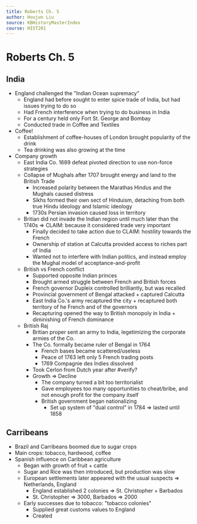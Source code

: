 ```yaml
---
title: Roberts Ch. 5
author: Houjun Liu
source: KBHistoryMasterIndex
course: HIST201
---
```


# Roberts Ch. 5

## India
* England challenged the "Indian Ocean supremacy"
	* England had before sought to enter spice trade of India, but had issues trying to do so
	* Had French interference when trying to do business in India
	* For a century held only Fort St. George and Bombay
	* Conducted trade in Coffee and Textiles
* Coffee!
	* Establishment of coffee-houses of London brought popularity of the drink
	* Tea drinking was also growing at the time
* Company growth
	* East India Co. 1689 defeat pivoted direction to use non-force strategies
	* Collapse of Mughals after 1707 brought energy and land to the British Trade
		* Increased polarity between the Marathas Hindus and the Mughals caused distress
		* Sikhs formed their own sect of Hinduism, detaching from both true Hindu ideology and Islamic ideology
		* 1730s Persian invasion caused loss in territory
	* Britian did not invade the Indian region until much later than the 1740s => CLAIM: because it considered trade very important
		* Finally decided to take action due to CLAIM: hostility towards the French
		* Ownership of station at Calcutta provided access to riches part of India
		* Wanted not to interfere with Indian politics, and instead employ the Mughal model of acceptance-and-profit
	* British vs French conflict
		* Supported opposite Indian princes
		* Brought armed struggle between French and British forces
		* French governor Dupleix controlled brilliantly, but was recalled
		* Provincial government of Bengal attacked + captured Calcutta
		* East India Co.'s army recaptured the city + recaptured both territory of he French and of the governors
		* Recapturing opened the way to British monopoly in India + diminishing of French dominance
	* British Raj
		* Britian proper sent an army to India, legetimizing the corporate armies of the Co.
		* The Co. formally became ruler of Bengal in 1764
			* French bases became scattered/useless
			* Peace of 1763 left only 5 French trading posts
			* 1769 Compagnie des Indies dissolved
		* Took Cerlon from Dutch year after #verify?
		* Growth => Decline
			*  The company turned a bit too territorialist
			*  Gave employees too many opportunities to cheat/bribe, and not enough profit for the company itself
			*  British government began nationalizing
				*  Set up system of "dual control" in 1784 => lasted until 1858
				
## Carribeans
* Brazil and Carribeans boomed due to sugar crops
* Main crops: tobacco, hardwood, coffee
* Spanish influence on Caribbean agriculture
	* Began with growth of fruit + cattle 
	* Sugar and Rice was then introduced, but production was slow
	* European settlements later appeared with the usual suspects => Netherlands, England
		* England established 2 colonies => St. Christopher + Barbados
		* St. Christopher => 3000, Barbados => 2000
	* Early successes due to tobacco: "tobacco colonies"
		* Supplied great customs values to England
		* Created

